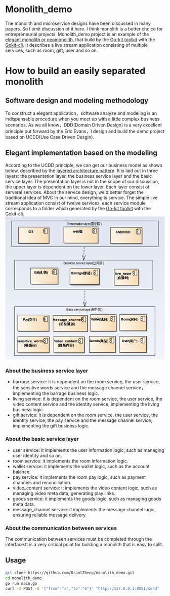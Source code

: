 # Monolith_demo
The monolith and microservice designs have been discussed in many papers. So I omit discussion of it here. I think monolith is a better choice for entrepreneurial projects.
Monolith_demo project is an example of the [elegant monolith or neomonolith](https://inconshreveable.com/10-07-2015/the-neomonolith/), that build by the [Go-kit toolkit](https://github.com/go-kit/kit) with the [Gokit-cli](https://github.com/GrantZheng/kit). It describes a live stream application consisting of multiple services, such as room, gift, user and so on.

# How to build an easily separated monolith

## Software design and modeling methodology
To construct a elegant application，software analyze and modeling is an indispensable procedure when you meet up with a little complex business scenarios. As we all know，DDD(Domain Driven Design) is a very excellent principle put forward by the Eric Evans，I design and build the demo project based on UCDD(Use Case Driven Desgin).

## Elegant implementation based on the modeling
According to the UCDD principle, we can get our business model as shown below, described by the [layered architecture pattern](https://www.oreilly.com/library/view/software-architecture-patterns/9781491971437/ch01.html). It is laid out in three layers: the presentation layer, the business service layer and the basic service layer. The presentation layer is not in the scope of our discussion, the upper layer is dependent on the lower layer. Each layer consist of serveral services.
About the service design, we'd better forget the traditional idea of MVC in our mind, everything is service. The simple live stream application consist of twelve services, each service module corresponds to a folder which generated by the [Go-kit toolkit](https://github.com/go-kit/kit) with the [Gokit-cli](https://github.com/GrantZheng/kit).
![image](https://github.com/GrantZheng/monolith_demo/blob/main/images/archeture.png) 

### About the business service layer
- barrage service: it is dependent on the room service, the user service, the sensitive words service and the message channel service，implementing the barrage business logic.
- living service: it is dependent on the room service, the user service, the video content service and the identity service, implementing the living business logic.
- gift service: it is dependent on the room service, the user service, the identity service, the pay service and the message channel service, implementing the gift business logic.
### About the basic service layer
- user service: it implements the user information logic, such as managing user identity and so on.
- room service: it implements the room information logic.
- wallet service: it implements the wallet logic, such as the account balance.
- pay service: it implements the room pay logic, such as payment channels and reconciliation.
- video_content service: it implements the video content logic, such as managing video meta data, generating play links.
- goods service: it implements the goods logic, such as managing goods meta data.
- message_channel service: it implements the message channel logic, ensuring reliable message delivery.

### About the communication between services
The communication between services must be completed through the interface.It is a very critical point for building a monolith that is easy to split.

## Usage
```bash
git clone https://github.com/GrantZheng/monolith_demo.git
cd monolith_demo
go run main.go
curl -X POST -d '{"from":"a","to":"b"}' "http://127.0.0.1:8081/send"
```







